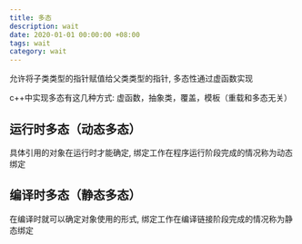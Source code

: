 ```yaml
---
title: 多态
description: wait
date: 2020-01-01 00:00:00 +08:00
tags: wait
category: wait
---
```


允许将子类类型的指针赋值给父类类型的指针, 多态性通过虚函数实现

c++中实现多态有这几种方式: 虚函数，抽象类，覆盖，模板（重载和多态无关）

## 运行时多态（动态多态）

具体引用的对象在运行时才能确定, 绑定工作在程序运行阶段完成的情况称为动态绑定

## 编译时多态（静态多态）

在编译时就可以确定对象使用的形式, 绑定工作在编译链接阶段完成的情况称为静态绑定